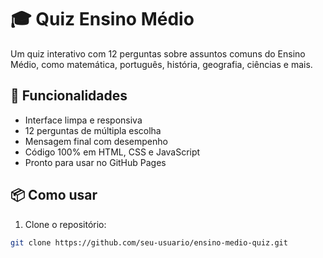# 🎓 Quiz Ensino Médio

Um quiz interativo com 12 perguntas sobre assuntos comuns do Ensino Médio, como matemática, português, história, geografia, ciências e mais.

## 🚀 Funcionalidades

- Interface limpa e responsiva
- 12 perguntas de múltipla escolha
- Mensagem final com desempenho
- Código 100% em HTML, CSS e JavaScript
- Pronto para usar no GitHub Pages

## 📦 Como usar

1. Clone o repositório:
```bash
git clone https://github.com/seu-usuario/ensino-medio-quiz.git

